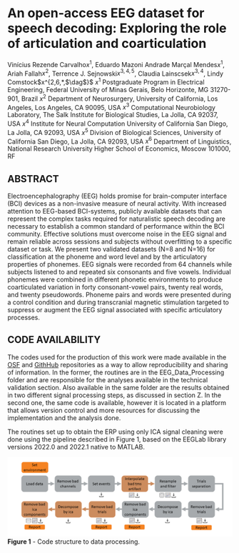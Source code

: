 # An open-access EEG dataset for speech decoding: Exploring the role of articulation and coarticulation


Vinícius Rezende Carvalho$x^{1}$, Eduardo Mazoni Andrade Marçal Mendes$x^{1}$, Ariah Fallah$x^{2}$, Terrence J. Sejnowski$x^{3,4,5}$, Claudia Lainscsek$x^{3,4}$, Lindy Comstock$x^{2,6,*,$\dag$}$
$x^{1}$ Postgraduate Program in Electrical Engineering, Federal University of Minas Gerais, Belo Horizonte, MG 31270-901, Brazil
$x^{2}$ Department of Neurosurgery, University of California, Los Angeles, Los Angeles, CA 90095, USA
$x^{3}$ Computational Neurobiology Laboratory, The Salk Institute for Biological Studies, La Jolla, CA 92037, USA
$x^{4}$ Institute for Neural Computation University of California San Diego, La Jolla, CA 92093, USA
$x^{5}$ Division of Biological Sciences, University of California San Diego, La Jolla, CA 92093, USA
$x^{6}$ Department of Linguistics, National Research University Higher School of Economics, Moscow 101000, RF


## ABSTRACT

Electroencephalography (EEG) holds promise for brain-computer interface (BCI) devices as a non-invasive measure of neural activity. With increased attention to EEG-based BCI-systems, publicly available datasets that can represent the complex tasks required for naturalistic speech decoding are necessary to establish a common standard of performance within the BCI community. Effective solutions must overcome noise in the EEG signal and remain reliable across sessions and subjects without overfitting to a specific dataset or task. We present two validated datasets (N=8 and N=16) for classification at the phoneme and word level and by the articulatory properties of phonemes. EEG signals were recorded from 64 channels while subjects listened to and repeated six consonants and five vowels. Individual phonemes were combined in different phonetic environments to produce coarticulated variation in forty consonant-vowel pairs, twenty real words, and twenty pseudowords. Phoneme pairs and words were presented during a control condition and during transcranial magnetic stimulation targeted to suppress or augment the EEG signal associated with specific articulatory processes.

## CODE AVAILABILITY

The codes used for the production of this work were made available in the [OSF](https://osf.io/e82p9/) and [GithHub](https://github.com/mcjpedro/speech_decoding) repositories as a way to allow reproducibility and sharing of information. In the former, the routines are in the EEG_Data_Processing folder and are responsible for the analyses available in the technical validation section. Also available in the same folder are the results obtained in two different signal processing steps, as discussed in section Z. In the second one, the same code is available, however it is located in a platform that allows version control and more resources for discussing the implementation and the analysis done. 

The routines set up to obtain the ERP using only ICA signal cleaning were done using the pipeline described in Figure 1, based on the EEGLab library versions 2022.0 and 2022.1 native to MATLAB.

![alt text](https://github.com/mcjpedro/speech_decoding/blob/main/code_structure.png?raw=true)
**Figure 1** - Code structure to data processing.
